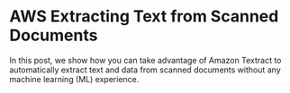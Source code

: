 # AWS Extracting Text from Scanned Documents
In this post, we show how you can take advantage of Amazon Textract to automatically extract text and data from scanned documents without any machine learning (ML) experience.
